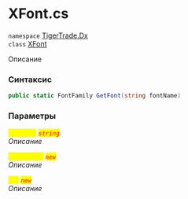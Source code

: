 
# XFont.cs
`namespace` [TigerTrade.Dx](../TigerTrade.Dx.md)  
    `class` [XFont](../../XFont.cs.md)

Описание

### Синтаксис
```csharp
public static FontFamily GetFont(string fontName)
```

### Параметры  
<mark style="color:yellow;">`fontName`</mark> <mark style="color:red;">*`string`*</mark>  
 *Описание*  
  
<mark style="color:yellow;">`FontFamily`</mark> <mark style="color:red;">*`new`*</mark>  
 *Описание*  
  
<mark style="color:yellow;">`Uri`</mark> <mark style="color:red;">*`new`*</mark>  
 *Описание*  
  

                    
                    